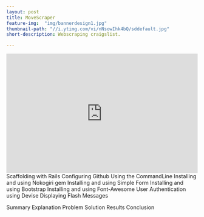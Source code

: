 ```yaml
---
layout: post
title: MoveScraper
feature-img:  "img/bannerdesign1.jpg"
thumbnail-path: "//i.ytimg.com/vi/nNsowIhk4bQ/sddefault.jpg"
short-description: Webscraping craigslist.

---
```


<iframe width="100%" height="315" src="https://www.youtube.com/embed/nNsowIhk4bQ" frameborder="0" allowfullscreen></iframe>
Scaffolding with Rails
Configuring Github
Using the CommandLine
Installing and using Nokogiri gem
Installing and using Simple Form
Installing and using Bootstrap
Installing and using Font-Awesome
User Authentication using Devise
Displaying Flash Messages

Summary
Explanation
Problem
Solution
Results
Conclusion
